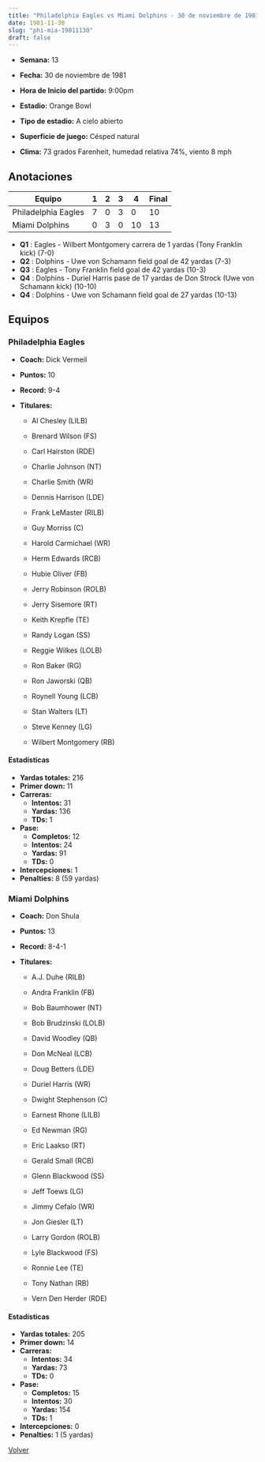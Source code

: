 ```yaml
---
title: "Philadelphia Eagles vs Miami Dolphins - 30 de noviembre de 1981"
date: 1981-11-30
slug: "phi-mia-19811130"
draft: false
---
```


* **Semana:** 13
* **Fecha:** 30 de noviembre de 1981

* **Hora de Inicio del partido:** 9:00pm
* **Estadio:** Orange Bowl
* **Tipo de estadio:** A cielo abierto
* **Superficie de juego:** Césped natural
* **Clima:** 73 grados Farenheit, humedad relativa 74%, viento 8 mph





## Anotaciones
| Equipo | 1 | 2 | 3 | 4 | Final |
|--------|---|---|---|---|-------|
| Philadelphia Eagles  | 7 | 0 | 3 | 0  | 10 |
| Miami Dolphins  | 0 | 3 | 0 | 10  | 13 |
* **Q1** : Eagles - Wilbert Montgomery carrera de 1 yardas (Tony Franklin kick) (7-0)
* **Q2** : Dolphins - Uwe von Schamann field goal de 42 yardas (7-3)
* **Q3** : Eagles - Tony Franklin field goal de 42 yardas (10-3)
* **Q4** : Dolphins - Duriel Harris pase de 17 yardas de Don Strock (Uwe von Schamann kick) (10-10)
* **Q4** : Dolphins - Uwe von Schamann field goal de 27 yardas (10-13)


## Equipos


### Philadelphia Eagles
* **Coach:** Dick Vermeil
* **Puntos:** 10
* **Record:** 9-4
* **Titulares:** 

  * Al Chesley (LILB) 

  * Brenard Wilson (FS) 

  * Carl Hairston (RDE) 

  * Charlie Johnson (NT) 

  * Charlie Smith (WR) 

  * Dennis Harrison (LDE) 

  * Frank LeMaster (RILB) 

  * Guy Morriss (C) 

  * Harold Carmichael (WR) 

  * Herm Edwards (RCB) 

  * Hubie Oliver (FB) 

  * Jerry Robinson (ROLB) 

  * Jerry Sisemore (RT) 

  * Keith Krepfle (TE) 

  * Randy Logan (SS) 

  * Reggie Wilkes (LOLB) 

  * Ron Baker (RG) 

  * Ron Jaworski (QB) 

  * Roynell Young (LCB) 

  * Stan Walters (LT) 

  * Steve Kenney (LG) 

  * Wilbert Montgomery (RB) 

#### Estadísticas
* **Yardas totales:** 216
* **Primer down:** 11
* **Carreras:**
  * **Intentos:** 31
  * **Yardas:** 136
  * **TDs:** 1
* **Pase:**
  * **Completos:** 12
  * **Intentos:** 24
  * **Yardas:** 91
  * **TDs:** 0
* **Intercepciones:** 1
* **Penalties:** 8 (59 yardas)

### Miami Dolphins
* **Coach:** Don Shula
* **Puntos:** 13
* **Record:** 8-4-1
* **Titulares:** 

  * A.J. Duhe (RILB) 

  * Andra Franklin (FB) 

  * Bob Baumhower (NT) 

  * Bob Brudzinski (LOLB) 

  * David Woodley (QB) 

  * Don McNeal (LCB) 

  * Doug Betters (LDE) 

  * Duriel Harris (WR) 

  * Dwight Stephenson (C) 

  * Earnest Rhone (LILB) 

  * Ed Newman (RG) 

  * Eric Laakso (RT) 

  * Gerald Small (RCB) 

  * Glenn Blackwood (SS) 

  * Jeff Toews (LG) 

  * Jimmy Cefalo (WR) 

  * Jon Giesler (LT) 

  * Larry Gordon (ROLB) 

  * Lyle Blackwood (FS) 

  * Ronnie Lee (TE) 

  * Tony Nathan (RB) 

  * Vern Den Herder (RDE) 

#### Estadísticas
* **Yardas totales:** 205
* **Primer down:** 14
* **Carreras:**
  * **Intentos:** 34
  * **Yardas:** 73
  * **TDs:** 0
* **Pase:**
  * **Completos:** 15
  * **Intentos:** 30
  * **Yardas:** 154
  * **TDs:** 1
* **Intercepciones:** 0
* **Penalties:** 1 (5 yardas)


[Volver](/historia/1981)
